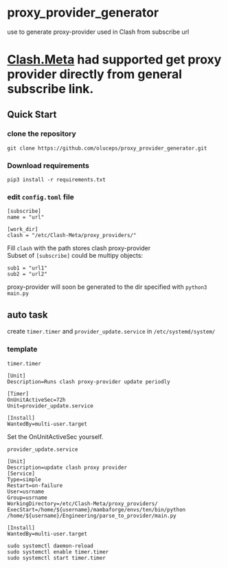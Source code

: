 # proxy_provider_generator
use to generate proxy-provider used in Clash from subscribe url
# [Clash.Meta](https://github.com/MetaCubeX/Clash.Meta) had supported get proxy provider directly from general subscribe link.
## Quick Start  
### clone the repository  
```
git clone https://github.com/oluceps/proxy_provider_generator.git 
```
### Download requirements  
```
pip3 install -r requirements.txt
```
### edit `config.toml` file  
```
[subscribe]
name = "url"

[work_dir]
clash = "/etc/Clash-Meta/proxy_providers/"
```
Fill `clash` with the path stores clash proxy-provider  
Subset of `[subscribe]` could be multipy objects:  
```
sub1 = "url1"
sub2 = "url2"
```
proxy-provider will soon be generated to the dir specified with `python3 main.py`  


## auto task
create `timer.timer` and `provider_update.service` in `/etc/systemd/system/`  

### template
`timer.timer`
```
[Unit]
Description=Runs clash proxy-provider update periodly

[Timer]
OnUnitActiveSec=72h
Unit=provider_update.service

[Install]
WantedBy=multi-user.target
```
Set the OnUnitActiveSec yourself.  

`provider_update.service`
```
[Unit]
Description=update clash proxy provider
[Service]
Type=simple
Restart=on-failure
User=usrname
Group=usrname
WorkingDirectory=/etc/Clash-Meta/proxy_providers/
ExecStart=/home/${username}/mambaforge/envs/ten/bin/python /home/${username}/Engineering/parse_to_provider/main.py

[Install]
WantedBy=multi-user.target
```

```
sudo systemctl daemon-reload  
sudo systemctl enable timer.timer 
sudo systemctl start timer.timer
```
